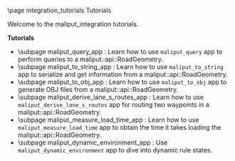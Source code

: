 \page integration_tutorials Tutorials

Welcome to the maliput_integration tutorials.

**Tutorials**

* \subpage maliput_query_app : Learn how to use `maliput_query` app to perform queries to a maliput::api::RoadGeometry.
* \subpage maliput_to_string_app : Learn how to use `maliput_to_string` app to serialize and get information from a maliput::api::RoadGeometry.
* \subpage maliput_to_obj_app : Learn how to use `maliput_to_obj` app to generate OBJ files from a maliput::api::RoadGeometry.
* \subpage maliput_derive_lane_s_routes_app : Learn how to use `maliput_derive_lane_s_routes` app for routing two waypoints in a maliput::api::RoadGeometry.
* \subpage maliput_measure_load_time_app : Learn how to use `maliput_measure_load_time` app to obtain the time it takes loading the maliput::api::RoadGeometry.
* \subpage maliput_dynamic_environment_app : Use `maliput_dynamic_environment` app to dive into dynamic rule states.
